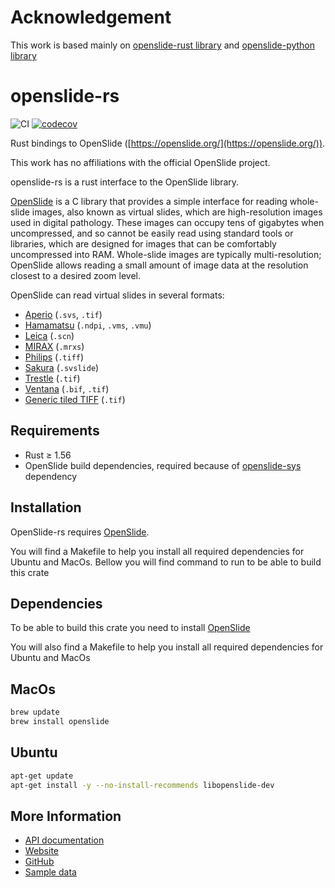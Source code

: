 # Acknowledgement

This work is based mainly on [openslide-rust library](https://github.com/ojskrede/openslide-rust)
and [openslide-python library](https://github.com/openslide/openslide-python)

# openslide-rs

![CI](https://github.com/AzHicham/openslide-rs/actions/workflows/workflow.yml/badge.svg)
[![codecov](https://codecov.io/gh/AzHicham/openslide-rs/branch/main/graph/badge.svg?token=Q848D95AF8)](https://codecov.io/gh/AzHicham/openslide-rs)

Rust bindings to OpenSlide ([https://openslide.org/](https://openslide.org/)).

This work has no affiliations with the official OpenSlide project.


openslide-rs is a rust interface to the OpenSlide library.

[OpenSlide] is a C library that provides a simple interface for reading
whole-slide images, also known as virtual slides, which are high-resolution
images used in digital pathology.  These images can occupy tens of gigabytes
when uncompressed, and so cannot be easily read using standard tools or
libraries, which are designed for images that can be comfortably
uncompressed into RAM.  Whole-slide images are typically multi-resolution;
OpenSlide allows reading a small amount of image data at the resolution
closest to a desired zoom level.

OpenSlide can read virtual slides in several formats:

* [Aperio][] (`.svs`, `.tif`)
* [Hamamatsu][] (`.ndpi`, `.vms`, `.vmu`)
* [Leica][] (`.scn`)
* [MIRAX][] (`.mrxs`)
* [Philips][] (`.tiff`)
* [Sakura][] (`.svslide`)
* [Trestle][] (`.tif`)
* [Ventana][] (`.bif`, `.tif`)
* [Generic tiled TIFF][] (`.tif`)

[OpenSlide]: https://openslide.org/
[Aperio]: https://openslide.org/formats/aperio/
[Hamamatsu]: https://openslide.org/formats/hamamatsu/
[Leica]: https://openslide.org/formats/leica/
[MIRAX]: https://openslide.org/formats/mirax/
[Philips]: https://openslide.org/formats/philips/
[Sakura]: https://openslide.org/formats/sakura/
[Trestle]: https://openslide.org/formats/trestle/
[Ventana]: https://openslide.org/formats/ventana/
[Generic tiled TIFF]: https://openslide.org/formats/generic-tiff/


## Requirements

* Rust &ge; 1.56
* OpenSlide build dependencies, required because of [openslide-sys](https://github.com/AzHicham/openslide-sys) dependency

## Installation

OpenSlide-rs requires [OpenSlide].

You will find a Makefile to help you install all required dependencies for Ubuntu and MacOs.
Bellow you will find command to run to be able to build this crate

## Dependencies

To be able to build this crate you need to install [OpenSlide](https://github.com/openslide/openslide)

You will also find a Makefile to help you install all required dependencies for Ubuntu and MacOs

## MacOs

```bash
brew update
brew install openslide
```

## Ubuntu

```bash
apt-get update
apt-get install -y --no-install-recommends libopenslide-dev
```

## More Information

- [API documentation](https://docs.rs/openslide_rs/latest/openslide/)
- [Website][OpenSlide]
- [GitHub](https://github.com/AzHicham/openslide-rs)
- [Sample data](https://openslide.cs.cmu.edu/download/openslide-testdata/)

